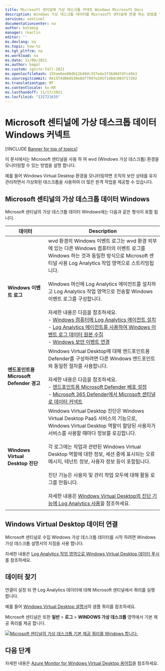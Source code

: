 ```yaml
---
title: Microsoft 센티널에 가상 데스크톱 커넥트 Windows Microsoft Docs
description: Windows 가상 데스크톱 데이터를 Microsoft 센티널에 연결 하는 방법을 알아봅니다.
services: sentinel
documentationcenter: na
author: batamig
manager: rkarlin
editor: ''
ms.devlang: na
ms.topic: how-to
ms.tgt_pltfrm: na
ms.workload: na
ms.date: 11/09/2021
ms.author: bagol
ms.custom: ignite-fall-2021
ms.openlocfilehash: 155ae6ee08db12b49dc337e4e3f3640d7dfcd4b3
ms.sourcegitcommit: 0415f4d064530e0d7799fe295f1d8dc003f17202
ms.translationtype: MT
ms.contentlocale: ko-KR
ms.lasthandoff: 11/17/2021
ms.locfileid: "132721635"
---
```

# <a name="connect-windows-virtual-desktop-data-to-microsoft-sentinel"></a>Microsoft 센티널에 가상 데스크톱 데이터 Windows 커넥트

[!INCLUDE [Banner for top of topics](./includes/banner.md)]

이 문서에서는 Microsoft 센티널을 사용 하 여 wvd (Windows 가상 데스크톱) 환경을 모니터링할 수 있는 방법을 설명 합니다.

예를 들어 Windows Virtual Desktop 환경을 모니터링하면 조직의 보안 상태를 유지 관리하면서 가상화된 데스크톱을 사용하여 더 많은 원격 작업을 제공할 수 있습니다.

## <a name="windows-virtual-desktop-data-in-microsoft-sentinel"></a>Microsoft 센티널의 가상 데스크톱 데이터 Windows

Microsoft 센티널의 가상 데스크톱 데이터 Windows에는 다음과 같은 형식이 포함 됩니다.


|데이터  |Description  |
|---------|---------|
|**Windows 이벤트 로그**     |  wvd 환경의 Windows 이벤트 로그는 wvd 환경 외부에 있는 다른 Windows 컴퓨터의 이벤트 로그를 Windows 하는 것과 동일한 방식으로 Microsoft 센티널 사용 Log Analytics 작업 영역으로 스트리밍됩니다. <br><br>Windows 머신에 Log Analytics 에이전트를 설치하고 Log Analytics 작업 영역으로 전송할 Windows 이벤트 로그를 구성합니다.<br><br>자세한 내용은 다음을 참조하세요.<br>- [Windows 컴퓨터에 Log Analytics 에이전트 설치](../azure-monitor/agents/agent-windows.md)<br>- [Log Analytics 에이전트를 사용하여 Windows 이벤트 로그 데이터 원본 수집](../azure-monitor/agents/data-sources-windows-events.md)<br>- [Windows 보안 이벤트 연결](connect-windows-security-events.md)       |
|**엔드포인트용 Microsoft Defender 경고**     |  Windows Virtual Desktop에 대해 엔드포인트용 Defender를 구성하려면 다른 Windows 엔드포인트와 동일한 절차를 사용합니다. <br><br>자세한 내용은 다음을 참조하세요. <br>- [엔드포인트용 Microsoft Defender 배포 설정](/windows/security/threat-protection/microsoft-defender-atp/production-deployment)<br>- [Microsoft 365 Defender에서 Microsoft 센티널로 데이터 커넥트](connect-microsoft-365-defender.md)       |
|**Windows Virtual Desktop 진단**     | Windows Virtual Desktop 진단은 Windows Virtual Desktop PaaS 서비스의 기능으로, Windows Virtual Desktop 역할이 할당된 사용자가 서비스를 사용할 때마다 정보를 로깅합니다. <br><br>각 로그에는 작업과 관련된 Windows Virtual Desktop 역할에 대한 정보, 세션 중에 표시되는 오류 메시지, 테넌트 정보, 사용자 정보 등이 포함됩니다. <br><br>진단 기능은 사용자 및 관리 작업 모두에 대해 활동 로그를 만듭니다. <br><br>자세한 내용은 [Windows Virtual Desktop의 진단 기능에 Log Analytics 사용](../virtual-desktop/virtual-desktop-fall-2019/diagnostics-log-analytics-2019.md)을 참조하세요.        |
|     |         |

## <a name="connect-windows-virtual-desktop-data"></a>Windows Virtual Desktop 데이터 연결

Microsoft 센티널로 수집 Windows 가상 데스크톱 데이터를 시작 하려면 Windows 가상 데스크톱 설명서의 지침을 사용 합니다.

자세한 내용은 [Log Analytics 작업 영역으로 Windows Virtual Desktop 데이터 푸시](../virtual-desktop/diagnostics-log-analytics.md)를 참조하세요.

## <a name="find-your-data"></a>데이터 찾기

연결이 설정 되 면 Log Analytics 데이터에 대해 Microsoft 센티널에서 쿼리를 실행 합니다.

예를 들어 [Windows Virtual Desktop 설명서](../virtual-desktop/diagnostics-log-analytics.md)의 샘플 쿼리를 참조하세요.


Microsoft 센티널은 또한 **일반**  >  **로그**  >  **WINDOWS 가상 데스크톱** 영역에서 기본 제공 쿼리를 제공 합니다.

[![Microsoft 센티널의 가상 데스크톱 기본 제공 쿼리를 Windows 합니다. ](media/connect-windows-virtual-desktop/windows-virtual-desktop-queries.png) ](media/connect-windows-virtual-desktop/windows-virtual-desktop-queries.png#lightbox)

## <a name="next-steps"></a>다음 단계


자세한 내용은 [Azure Monitor for Windows Virtual Desktop 용어집](../virtual-desktop/azure-monitor-glossary.md)을 참조하세요.
